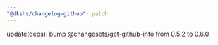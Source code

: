 ```yaml
---
"@dkshs/changelog-github": patch
---
```


update(deps): bump @changesets/get-github-info from 0.5.2 to 0.6.0.
